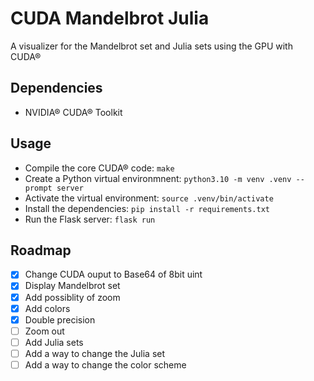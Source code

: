 # CUDA Mandelbrot Julia

A visualizer for the Mandelbrot set and Julia sets using the GPU with CUDA®

## Dependencies

- NVIDIA® CUDA® Toolkit

## Usage

- Compile the core CUDA® code: `make`
- Create a Python virtual environmnent: `python3.10 -m venv .venv --prompt server`
- Activate the virtual environment: `source .venv/bin/activate`
- Install the dependencies: `pip install -r requirements.txt`
- Run the Flask server: `flask run`

## Roadmap

- [x] Change CUDA ouput to Base64 of 8bit uint
- [x] Display Mandelbrot set
- [x] Add possiblity of zoom
- [x] Add colors
- [x] Double precision
- [ ] Zoom out
- [ ] Add Julia sets
- [ ] Add a way to change the Julia set
- [ ] Add a way to change the color scheme
